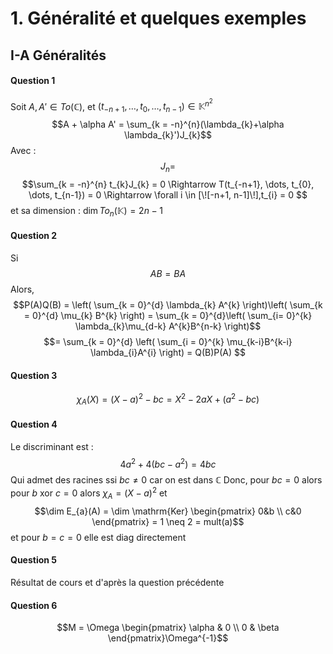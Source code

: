 # 1. Généralité et quelques exemples
## I-A Généralités
#### Question 1
Soit $A, A' \in To(\mathbb{C})$, et $(t_{-n+1}, \dots, t_{0}, \dots, t_{n-1}) \in \mathbb{K}^{n^{2}}$
$$A + \alpha A' = \sum_{k = -n}^{n}(\lambda_{k}+\alpha \lambda_{k}')J_{k}$$
Avec : 
$$J_{n} = $$
$$\sum_{k = -n}^{n} t_{k}J_{k} = 0 \Rightarrow T(t_{-n+1}, \dots, t_{0}, \dots, t_{n-1}) = 0 \Rightarrow \forall i \in [\![-n+1, n-1]\!],t_{i} = 0 $$
et sa dimension : $\dim To_{n}(\mathbb{K}) = 2n-1$



#### Question 2
Si
$$AB = BA$$
Alors, 
$$P(A)Q(B) = \left( \sum_{k = 0}^{d} \lambda_{k} A^{k}  \right)\left( \sum_{k = 0}^{d} \mu_{k} B^{k} \right) = \sum_{k  = 0}^{d}\left( \sum_{i= 0}^{k} \lambda_{k}\mu_{d-k} A^{k}B^{n-k} \right)$$
$$= \sum_{k = 0}^{d} \left( \sum_{i = 0}^{k} \mu_{k-i}B^{k-i} \lambda_{i}A^{i} \right) = Q(B)P(A) $$

#### Question 3
$$\chi_{A}(X) = (X-a)^{2} - bc = X^{2}-2aX +(a^{2}-bc)$$

#### Question 4
Le discriminant est : 
$$4a^{2}+ 4(bc-a^{2}) = 4bc$$
Qui admet des racines ssi $bc\neq 0$ car on est dans $\mathbb{C}$
Donc, pour $bc=0$
alors pour $b$ xor $c=0$ alors $\chi_{A} = (X-a)^{2}$ et 
$$\dim E_{a}(A) = \dim \mathrm{Ker} \begin{pmatrix}
0&b \\
c&0
\end{pmatrix} = 1 \neq 2 = mult(a)$$
et pour $b=c=0$ elle est diag directement

#### Question 5
Résultat de cours et d'après la question précédente

#### Question 6
$$M = \Omega \begin{pmatrix}
\alpha & 0 \\
0 & \beta
\end{pmatrix}\Omega^{-1}$$